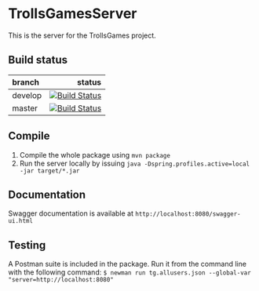 # TrollsGamesServer

This is the server for the TrollsGames project.

## Build status

| branch  | status  |
| :------ | ------: |
| develop | [![Build Status](https://travis-ci.org/massix/TrollsGamesServer.svg?branch=develop)](https://travis-ci.org/massix/TrollsGamesServer) |
| master  | [![Build Status](https://travis-ci.org/massix/TrollsGamesServer.svg?branch=master)](https://travis-ci.org/massix/TrollsGamesServer) |

## Compile
1. Compile the whole package using `mvn package`
1. Run the server locally by issuing `java -Dspring.profiles.active=local -jar target/*.jar`

## Documentation
Swagger documentation is available at `http://localhost:8080/swagger-ui.html`

## Testing
A Postman suite is included in the package. Run it from the command line with the following command:
`$ newman run tg.allusers.json --global-var "server=http://localhost:8080"`
